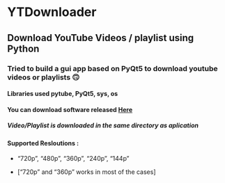 # YTDownloader
## Download YouTube Videos / playlist using Python
### Tried to build a gui app based on PyQt5 to download youtube videos or playlists :upside_down_face:
#### Libraries used pytube, PyQt5, sys, os

#### You can download software released [Here](https://github.com/aryaraj132/YTDownloader/blob/main/release/YT_Downloader.exe)

##### Video/Playlist is downloaded in the same directory as aplication
#### Supported Resloutions : 

* “720p”, “480p”, “360p”, “240p”, “144p”

* [“720p” and “360p” works in most of the cases]
